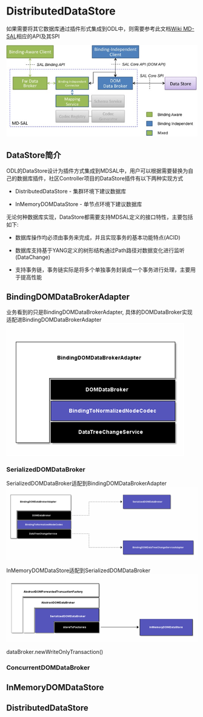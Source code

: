 # DistributedDataStore

如果需要将其它数据库通过插件形式集成到ODL中，则需要参考此文档[Wiki MD-SAL](https://wiki.opendaylight.org/view/OpenDaylight_Controller:MD-SAL:Architecture:DOM_DataStore:Plugging_in_a_Datastore_into_MD-SAL)相应的API及其SPI 

![MDSAL](DS-Plugin.jpg)

## DataStore简介

ODL的DataStore设计为插件方式集成到MDSAL中，用户可以根据需要替换为自己的数据库插件，社区Controller项目的DataStore插件有以下两种实现方式  

+ DistributedDataStore - 集群环境下建议数据库

+ InMemoryDOMDataStore - 单节点环境下建议数据库

无论何种数据库实现，DataStore都需要支持MDSAL定义的接口特性，主要包括如下:

+ 数据库操作均必须由事务来完成，并且实现事务的基本功能特点(ACID)

+ 数据库支持基于YANG定义的树形结构通过Path路径对数据变化进行监听(DataChange)

+ 支持事务链，事务链实际是将多个单独事务封装成一个事务进行处理，主要用于提高性能

## BindingDOMDataBrokerAdapter

业务看到的只是BindingDOMDataBrokerAdapter, 具体的DOMDataBroker实现适配进BindingDOMDataBrokerAdapter
![BindingDOMDataBrokerAdapter](BindingDOMDataBrokerAdapter.png)

### SerializedDOMDataBroker

SerializedDOMDataBroker适配到BindingDOMDataBrokerAdapter  
![SerializedDOMDataBroker适配到BindingDOMDataBrokerAdapter](BindingDOMDataBrokerAdapter(SerializedDOMDataBroker).png)

InMemoryDOMDataStore适配到SerializedDOMDataBroker
![InMemoryDOMDataStore适配到SerializedDOMDataBroker](SerializedDOMDataBroker.png)

dataBroker.newWriteOnlyTransaction()

### ConcurrentDOMDataBroker

## InMemoryDOMDataStore


## DistributedDataStore
